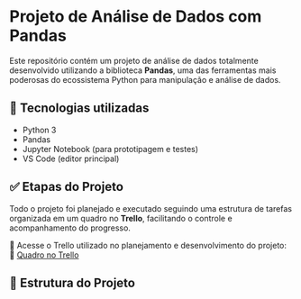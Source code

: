 # Projeto de Análise de Dados com Pandas

Este repositório contém um projeto de análise de dados totalmente desenvolvido utilizando a biblioteca **Pandas**, uma das ferramentas mais poderosas do ecossistema Python para manipulação e análise de dados.

## 🧰 Tecnologias utilizadas

- Python 3
- Pandas
- Jupyter Notebook (para prototipagem e testes)
- VS Code (editor principal)

## ✅ Etapas do Projeto

Todo o projeto foi planejado e executado seguindo uma estrutura de tarefas organizada em um quadro no **Trello**, facilitando o controle e acompanhamento do progresso.

📌 Acesse o Trello utilizado no planejamento e desenvolvimento do projeto:  
🔗 [Quadro no Trello](https://trello.com/b/RJr1qJ1x/pandas)

## 📁 Estrutura do Projeto

